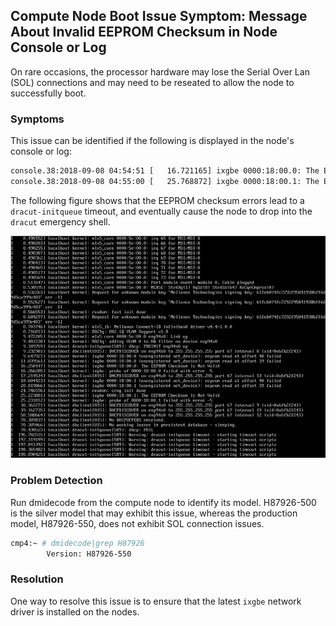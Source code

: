 
## Compute Node Boot Issue Symptom: Message About Invalid EEPROM Checksum in Node Console or Log

On rare occasions, the processor hardware may lose the Serial Over Lan \(SOL\) connections and may need to be reseated to allow the node to successfully boot.

### Symptoms

This issue can be identified if the following is displayed in the node's console or log:

```bash
console.38:2018-09-08 04:54:51 [   16.721165] ixgbe 0000:18:00.0: The EEPROM Checksum Is Not Valid
console.38:2018-09-08 04:55:00 [   25.768872] ixgbe 0000:18:00.1: The EEPROM Checksum Is Not Valid
```

The following figure shows that the EEPROM checksum errors lead to a `dracut-initqueue` timeout, and eventually cause the node to drop into the `dracut` emergency shell.

![](../../img/operations/EEPROM_Error_Dropping_to_Dracut_Emergency_Shell.png "EEPROM Error Dropping to Dracut Emergency Shell")

### Problem Detection

Run dmidecode from the compute node to identify its model. H87926-500 is the silver model that may exhibit this issue, whereas the production model, H87926-550, does not exhibit SOL connection issues.

```bash
cmp4:~ # dmidecode|grep H87926
        Version: H87926-550
```

### Resolution

One way to resolve this issue is to ensure that the latest `ixgbe` network driver is installed on the nodes.

